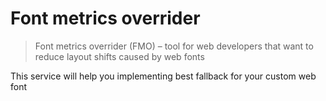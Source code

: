 # Font metrics overrider
> Font metrics overrider (FMO) – tool for web developers that want to reduce layout shifts caused by web fonts

This service will help you implementing best fallback for your custom web font
